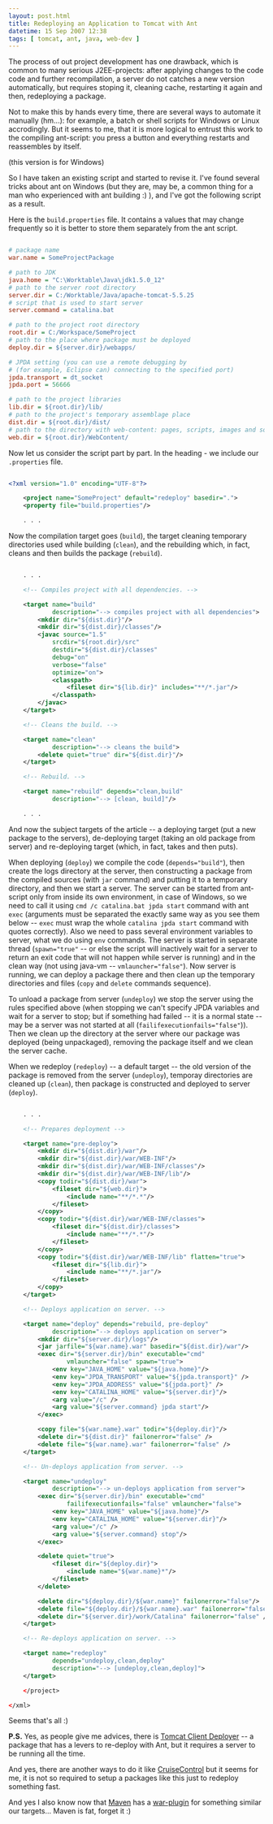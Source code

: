 ```yaml
---
layout: post.html
title: Redeploying an Application to Tomcat with Ant
datetime: 15 Sep 2007 12:38
tags: [ tomcat, ant, java, web-dev ]
---
```


The process of out project development has one drawback, which is common to many serious J2EE-projects: after applying changes to the code code and further recompilation, a server do not catches a new version automatically, but requires stoping it, cleaning cache, restarting it again and then, redeploying a package.

Not to make this by hands every time, there are several ways to automate it manually (hm...): for example, a batch or shell scripts for Windows or Linux accrodingly. But it seems to me, that it is more logical to entrust this work to the compiling ant-script: you press a button and everything restarts and reassembles by itself.

(this version is for Windows)

So I have taken an existing script and started to revise it. I've found several tricks about ant on Windows (but they are, may be, a common thing for a man who experienced with ant building :) ), and I've got the following script as a result.

Here is the `build.properties` file. It contains a values that may change frequently so it is better to store them separately from the ant script.

``` ini

# package name
war.name = SomeProjectPackage

# path to JDK
java.home = "C:\Worktable\Java\jdk1.5.0_12"
# path to the server root directory
server.dir = C:/Worktable/Java/apache-tomcat-5.5.25
# script that is used to start server
server.command = catalina.bat

# path to the project root directory
root.dir = C:/Workspace/SomeProject
# path to the place where package must be deployed
deploy.dir = ${server.dir}/webapps/

# JPDA setting (you can use a remote debugging by
# (for example, Eclipse can) connecting to the specified port)
jpda.transport = dt_socket
jpda.port = 56666

# path to the project libraries
lib.dir = ${root.dir}/lib/
# path to the project's temporary assemblage place
dist.dir = ${root.dir}/dist/
# path to the directory with web-content: pages, scripts, images and so on
web.dir = ${root.dir}/WebContent/

```

Now let us consider the script part by part. In the heading - we include our `.properties` file.

``` xml

<?xml version="1.0" encoding="UTF-8"?>

    <project name="SomeProject" default="redeploy" basedir=".">
    <property file="build.properties"/>

    . . .

```

Now the compilation target goes (`build`), the target cleaning temporary directories used while building (`clean`), and the rebuilding which, in fact, cleans and then builds the package (`rebuild`).

``` xml

    . . .

    <!-- Compiles project with all dependencies. -->

    <target name="build"
            description="--> compiles project with all dependencies">
        <mkdir dir="${dist.dir}"/>
        <mkdir dir="${dist.dir}/classes"/>
        <javac source="1.5"
            srcdir="${root.dir}/src"
            destdir="${dist.dir}/classes"
            debug="on"
            verbose="false"
            optimize="on">
            <classpath>
                <fileset dir="${lib.dir}" includes="**/*.jar"/>
            </classpath>
        </javac>
    </target>

    <!-- Cleans the build. -->

    <target name="clean"
            description="--> cleans the build">
        <delete quiet="true" dir="${dist.dir}"/>
    </target>

    <!-- Rebuild. -->

    <target name="rebuild" depends="clean,build"
            description="--> [clean, build]"/>

    . . .

```

And now the subject targets of the article -- a deploying target (put a new package to the servers), de-deploying target (taking an old package from server) and re-deploying target (which, in fact, takes and then puts).

When deploying (`deploy`) we compile the code (`depends="build"`), then create the logs directory at the server, then constructing a package from the compiled sources (with `jar` command) and putting it to a temporary directory, and then we start a server. The server can be started from ant-script only from inside its own environment, in case of Windows, so we need to call it using `cmd /c catalina.bat jpda start` command with ant `exec` (arguments must be separated the exactly same way as you see them below -- `exec` must wrap the whole `catalina jpda start` command with quotes correctly). Also we need to pass several environment variables to server, what we do using `env` commands. The server is started in separate thread (`spawn="true"` -- or else the script will inactively wait for a server to return an exit code that will not happen while server is running) and in the clean way (not using java-vm -- `vmlauncher="false"`). Now server is running, we can deploy a package there and then clean up the temporary directories and files (`copy` and `delete` commands sequence).

To unload a package from server (`undeploy`) we stop the server using the rules specified above (when stopping we can't specify JPDA variables and wait for a server to stop; but if something had failed -- it is a normal state -- may be a server was not started at all (`failifexecutionfails="false"`)). Then we clean up the directory at the server where our package was deployed (being unpackaged), removing the package itself and we clean the server cache.

When we redeploy (`redeploy`) -- a default target -- the old version of the package is removed from the server (`undeploy`), temporay directories are cleaned up (`clean`), then package is constructed and deployed to server (`deploy`).

``` xml

    . . .

    <!-- Prepares deployment -->

    <target name="pre-deploy">
        <mkdir dir="${dist.dir}/war"/>
        <mkdir dir="${dist.dir}/war/WEB-INF"/>
        <mkdir dir="${dist.dir}/war/WEB-INF/classes"/>
        <mkdir dir="${dist.dir}/war/WEB-INF/lib"/>
        <copy todir="${dist.dir}/war">
            <fileset dir="${web.dir}">
                <include name="**/*.*"/>
            </fileset>
        </copy>
        <copy todir="${dist.dir}/war/WEB-INF/classes">
            <fileset dir="${dist.dir}/classes">
                <include name="**/*.*"/>
            </fileset>
        </copy>
        <copy todir="${dist.dir}/war/WEB-INF/lib" flatten="true">
            <fileset dir="${lib.dir}">
                <include name="**/*.jar"/>
            </fileset>
        </copy>
    </target>

    <!-- Deploys application on server. -->

    <target name="deploy" depends="rebuild, pre-deploy"
            description="--> deploys application on server">
        <mkdir dir="${server.dir}/logs"/>
        <jar jarfile="${war.name}.war" basedir="${dist.dir}/war"/>
        <exec dir="${server.dir}/bin" executable="cmd"
                vmlauncher="false" spawn="true">
            <env key="JAVA_HOME" value="${java.home}"/>
            <env key="JPDA_TRANSPORT" value="${jpda.transport}" />
            <env key="JPDA_ADDRESS" value="${jpda.port}" />
            <env key="CATALINA_HOME" value="${server.dir}"/>
            <arg value="/c" />
            <arg value="${server.command} jpda start"/>
        </exec>

        <copy file="${war.name}.war" todir="${deploy.dir}"/>
        <delete dir="${dist.dir}" failonerror="false" />
        <delete file="${war.name}.war" failonerror="false" />
    </target>

    <!-- Un-deploys application from server. -->

    <target name="undeploy"
            description="--> un-deploys application from server">
        <exec dir="${server.dir}/bin" executable="cmd"
                failifexecutionfails="false" vmlauncher="false">
            <env key="JAVA_HOME" value="${java.home}"/>
            <env key="CATALINA_HOME" value="${server.dir}"/>
            <arg value="/c" />
            <arg value="${server.command} stop"/>
        </exec>

        <delete quiet="true">
            <fileset dir="${deploy.dir}">
                <include name="${war.name}*"/>
            </fileset>
        </delete>

        <delete dir="${deploy.dir}/${war.name}" failonerror="false"/>
        <delete file="${deploy.dir}/${war.name}.war" failonerror="false" />
        <delete dir="${server.dir}/work/Catalina" failonerror="false" />
    </target>

    <!-- Re-deploys application on server. -->

    <target name="redeploy"
            depends="undeploy,clean,deploy"
            description="--> [undeploy,clean,deploy]">
    </target>

    </project>

</xml>

```

Seems that's all :)

**P.S.** Yes, as people give me advices, there is [Tomcat Client Deployer](http://tomcat.apache.org/tomcat-5.5-doc/deployer-howto.html#Deploying%20using%20the%20Client%20Deployer%20Package) -- a package that has a levers to re-deploy with Ant, but it requires a server to be running all the time.

And yes, there are another ways to do it like [CruiseControl](http://cruisecontrol.sourceforge.net/) but it seems for me, it is not so required to setup a packages like this just to redeploy something fast.

And yes I also know now that [Maven](http://maven.apache.org/) has a [war-plugin](http://maven.apache.org/maven-1.x/plugins/war/goals.html) for something similar our targets... Maven is fat, forget it :)
